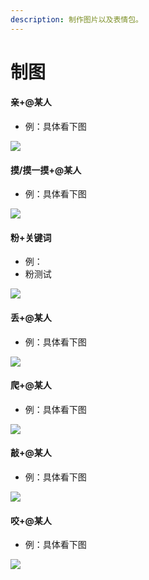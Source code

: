 ```yaml
---
description: 制作图片以及表情包。
---
```


# 制图

#### 亲+@某人

* 例：具体看下图

![](../.gitbook/assets/IMG\_20210809\_235051.jpg)

#### 摸/摸一摸+@某人

* 例：具体看下图

![](../.gitbook/assets/IMG\_20210309\_220343.jpg)

#### 粉+关键词

* 例：
* 粉测试

![](../.gitbook/assets/IMG\_20210307\_203327.jpg)

#### 丢+@某人

* 例：具体看下图

![](../.gitbook/assets/IMG\_20210307\_203337.jpg)

#### 爬+@某人

* 例：具体看下图

![](../.gitbook/assets/IMG\_20210307\_203347.jpg)

#### 敲+@某人

* 例：具体看下图

![](../.gitbook/assets/IMG\_20210307\_203358.jpg)

#### 咬+@某人

* 例：具体看下图

![](../.gitbook/assets/IMG\_20210307\_203407.jpg)
